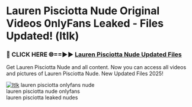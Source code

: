 # Lauren Pisciotta Nude Original Videos 0nlyFans Leaked - Files Updated! (ltlk)

<h3>🔴 CLICK HERE 🌐==►► <a href="https://tinyurl.com/yc6ubb5a" rel="nofollow">Lauren Pisciotta Nude Updated Files</a></h3>

Get Lauren Pisciotta Nude and all content. Now you can access all videos and pictures of Lauren Pisciotta Nude. New Updated Files 2025!

[![ltlk](https://i.imgur.com/7eu0CRL.gif)](https://tinyurl.com/yc6ubb5a)
lauren pisciotta onlyfans nude<br>
lauren pisciotta nude onlyfans<br>
lauren pisciotta leaked nudes